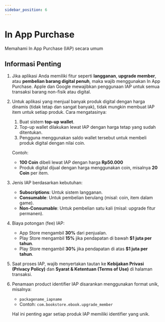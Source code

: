 ```yaml
---
sidebar_position: 6
---
```


# In App Purchase

Memahami In App Purchase (IAP) secara umum

## Informasi Penting

1. Jika aplikasi Anda memiliki fitur seperti **langganan**, **upgrade member**, atau **pembelian barang digital penuh**, maka wajib menggunakan In App Purchase. Apple dan Google mewajibkan penggunaan IAP untuk semua transaksi barang non-fisik atau digital.

2. Untuk aplikasi yang menjual banyak produk digital dengan harga dinamis (tidak tetap dan sangat banyak), tidak mungkin membuat IAP item untuk setiap produk. Cara mengatasinya:  
   1. Buat sistem **top-up wallet**.  
   2. Top-up wallet dilakukan lewat IAP dengan harga tetap yang sudah ditentukan.  
   3. Pengguna menggunakan saldo wallet tersebut untuk membeli produk digital dengan nilai coin.  
   
   Contoh:  
   - **100 Coin** dibeli lewat IAP dengan harga **Rp50.000**  
   - Produk digital dijual dengan harga menggunakan coin, misalnya **20 Coin** per item.

3. Jenis IAP berdasarkan kebutuhan:  
   - **Subscriptions**: Untuk sistem langganan.  
   - **Consumable**: Untuk pembelian berulang (misal: coin, item dalam game).  
   - **Non-Consumable**: Untuk pembelian satu kali (misal: upgrade fitur permanen).

4. Biaya potongan (fee) IAP:  
   - App Store mengambil **30%** dari penjualan.  
   - Play Store mengambil **15%** jika pendapatan di bawah **$1 juta per tahun**.  
   - Play Store mengambil **30%** jika pendapatan di atas **$1 juta per tahun**.

5. Saat proses IAP, wajib menyertakan tautan ke **Kebijakan Privasi (Privacy Policy)** dan **Syarat & Ketentuan (Terms of Use)** di halaman transaksi.

6. Penamaan product identifier IAP disarankan menggunakan format unik, misalnya:  
   - `packagename_iapname`  
   - Contoh: `com.bookstore.ebook.upgrade_member`  
   
   Hal ini penting agar setiap produk IAP memiliki identifier yang unik.
